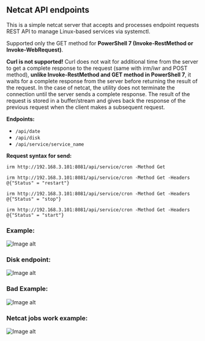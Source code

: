 ## Netcat API endpoints

This is a simple netcat server that accepts and processes endpoint requests REST API to manage Linux-based services via systemctl.

Supported only the GET method for **PowerShell 7 (Invoke-RestMethod or Invoke-WebRequest)**.

**Curl is not supported!** Curl does not wait for additional time from the server to get a complete response to the request (same with irm/iwr and POST method), **unlike Invoke-RestMethod and GET method in PowerShell 7**, it waits for a complete response from the server before returning the result of the request. In the case of netcat, the utility does not terminate the connection until the server sends a complete response. The result of the request is stored in a buffer/stream and gives back the response of the previous request when the client makes a subsequent request.

**Endpoints:**

- `/api/date`
- `/api/disk`
- `/api/service/service_name`

**Request syntax for send:**

`irm http://192.168.3.101:8081/api/service/cron -Method Get`

`irm http://192.168.3.101:8081/api/service/cron -Method Get -Headers @{"Status" = "restart"}`

`irm http://192.168.3.101:8081/api/service/cron -Method Get -Headers @{"Status" = "stop"}`

`irm http://192.168.3.101:8081/api/service/cron -Method Get -Headers @{"Status" = "start"}`

### Example:

![Image alt](https://github.com/Lifailon/netcat-api-endpoints/blob/rsa/screen/powershell-example.jpg)

### Disk endpoint:

![Image alt](https://github.com/Lifailon/netcat-api-endpoints/blob/rsa/screen/disk-endpoint.jpg)

### Bad Example:

![Image alt](https://github.com/Lifailon/netcat-api-endpoints/blob/rsa/screen/bad-example.jpg)

### Netcat jobs work example:

![Image alt](https://github.com/Lifailon/netcat-api-endpoints/blob/rsa/screen/jobs-example.jpg)
